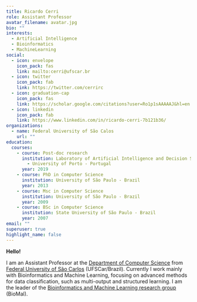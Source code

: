 ```yaml
---
title: Ricardo Cerri
role: Assistant Professor
avatar_filename: avatar.jpg
bio: ""
interests:
  - Artificial Intelligence
  - Bioinformatics
  - MachineLearning
social:
  - icon: envelope
    icon_pack: fas
    link: mailto:cerri@ufscar.br
  - icon: twitter
    icon_pack: fab
    link: https://twitter.com/cerrirc
  - icon: graduation-cap
    icon_pack: fas
    link: https://scholar.google.com/citations?user=Ro1p1sAAAAAJ&hl=en
  - icon: linkedin
    icon_pack: fab
    link: https://www.linkedin.com/in/ricardo-cerri-7b121b36/
organizations:
  - name: Federal University of São Calos
    url: ""
education:
  courses:
    - course: Post-doc research
      institution: Laboratory of Artificial Intelligence and Decision Support (LIAAD)
        - University of Porto - Portugal
      year: 2019
    - course: PhD in Computer Science
      institution: University of São Paulo - Brazil
      year: 2013
    - course: Msc in Computer Science
      institution: University of São Paulo - Brazil
      year: 2009
    - course: BSc in Computer Science
      institution: State University of São Paulo - Brazil
      year: 2007
email: ""
superuser: true
highlight_name: false
---
```

**Hello!**

I am an Assistant Professor at the [Department of Computer Science](http://www.dc.ufscar.br) from [Federal University of São Carlos](http://www.ufscar.br) (UFSCar/Brazil). Currently I work mainly with Bioinformatics and Machine Learning, focusing on advanced methods for data classification, such as multi-output and structured learning. I am the leader of the [Bioinformatics and Machine Learning research group](http://www.biomal.ufscar.br) (BioMal).
